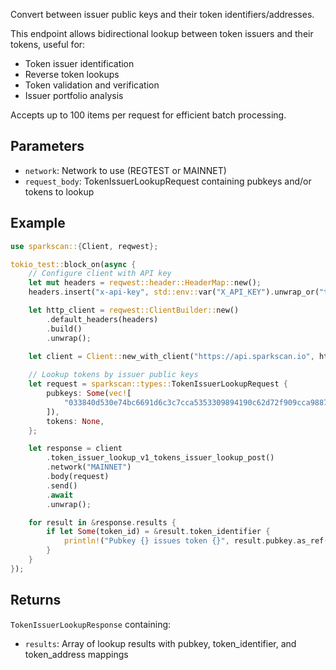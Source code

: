 Convert between issuer public keys and their token identifiers/addresses.

This endpoint allows bidirectional lookup between token issuers and their tokens, useful for:
- Token issuer identification
- Reverse token lookups
- Token validation and verification
- Issuer portfolio analysis

Accepts up to 100 items per request for efficient batch processing.

## Parameters

- `network`: Network to use (REGTEST or MAINNET)
- `request_body`: TokenIssuerLookupRequest containing pubkeys and/or tokens to lookup

## Example

```rust
use sparkscan::{Client, reqwest};

tokio_test::block_on(async {
    // Configure client with API key
    let mut headers = reqwest::header::HeaderMap::new();
    headers.insert("x-api-key", std::env::var("X_API_KEY").unwrap_or("test".to_string()).parse().unwrap());

    let http_client = reqwest::ClientBuilder::new()
        .default_headers(headers)
        .build()
        .unwrap();

    let client = Client::new_with_client("https://api.sparkscan.io", http_client);
    
    // Lookup tokens by issuer public keys
    let request = sparkscan::types::TokenIssuerLookupRequest {
        pubkeys: Some(vec![
            "033840d530e74bc6691d6c3c7cca5353309894190c62d72f909cca98879d65a4e1".to_string()
        ]),
        tokens: None,
    };

    let response = client
        .token_issuer_lookup_v1_tokens_issuer_lookup_post()
        .network("MAINNET")
        .body(request)
        .send()
        .await
        .unwrap();

    for result in &response.results {
        if let Some(token_id) = &result.token_identifier {
            println!("Pubkey {} issues token {}", result.pubkey.as_ref().unwrap_or(&"".to_string()), token_id);
        }
    }
});
```

## Returns

`TokenIssuerLookupResponse` containing:
- `results`: Array of lookup results with pubkey, token_identifier, and token_address mappings
